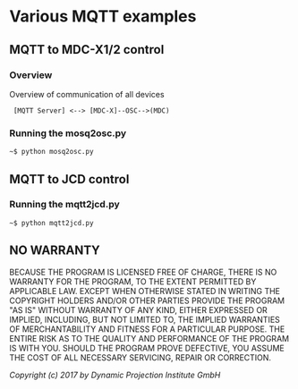 # Various MQTT examples 

## MQTT to  MDC-X1/2 control 

### Overview

Overview of communication of all devices
```
 [MQTT Server] <--> [MDC-X]--OSC-->(MDC)
```

### Running the mosq2osc.py

```
~$ python mosq2osc.py
```


## MQTT to JCD control 


### Running the mqtt2jcd.py

```
~$ python mqtt2jcd.py
```





## NO WARRANTY

BECAUSE THE PROGRAM IS LICENSED FREE OF CHARGE, THERE IS NO WARRANTY
FOR THE PROGRAM, TO THE EXTENT PERMITTED BY APPLICABLE LAW.  EXCEPT WHEN
OTHERWISE STATED IN WRITING THE COPYRIGHT HOLDERS AND/OR OTHER PARTIES
PROVIDE THE PROGRAM "AS IS" WITHOUT WARRANTY OF ANY KIND, EITHER EXPRESSED
OR IMPLIED, INCLUDING, BUT NOT LIMITED TO, THE IMPLIED WARRANTIES OF
MERCHANTABILITY AND FITNESS FOR A PARTICULAR PURPOSE.  THE ENTIRE RISK AS
TO THE QUALITY AND PERFORMANCE OF THE PROGRAM IS WITH YOU.  SHOULD THE
PROGRAM PROVE DEFECTIVE, YOU ASSUME THE COST OF ALL NECESSARY SERVICING,
REPAIR OR CORRECTION.



*Copyright (c) 2017 by Dynamic Projection Institute GmbH*
